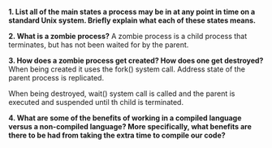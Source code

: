 **1. List all of the main states a process may be in at any point in time on a standard Unix system. Briefly explain what each of these states means.**



**2. What is a zombie process?**
A zombie process is a child process that terminates, but has not been waited for by the parent.


**3. How does a zombie process get created? How does one get destroyed?**
When being created it uses the fork() system call. Address state of the parent process is replicated.

When being destroyed, wait() system call is called and the parent is executed and suspended until th child is terminated. 


**4. What are some of the benefits of working in a compiled language versus a non-compiled language? More specifically, what benefits are there to be had from taking the extra time to compile our code?**

